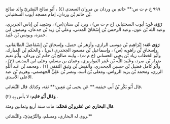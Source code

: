٩٩٩ خ م ت س:** حاتم بن وردان بن مروان السعدي (٤) ، أَبُو صالح البَصْرِيّ والد صالح بْن حاتم بْن وردان، إمام مسجد أيوب السختياني.

**رَوَى عَن:** أيوب السختياني (خ م ت س) ، وبرد بْن سنان(س) ، وسَعِيد بْن إياس الجريري، وعبد الله بْن عون، وعبد الرحمن بْن إِسْحَاقَ المدني، وعلي بْن زيد بْن جدعان، وميمون ابن حمزة، ويونس بْن عُبَيد.

**رَوَى عَنه:** إِبْرَاهِيم بْن موسى الرازي، وأزهر بْن جميل، وإسحاق بْن إِسْمَاعِيلَ الطالقاني، وإسحاق بْن راهويه (س) ، وإسماعيل بْن مسعود الجحدري (س) ، والحكم بْن المبارك، وأَبُو الخطاب زياد بْن يحيى الحساني (خ م ت) ، وابنه صالح بْن حاتم بْن وردان، وأَبُو نعيم ضرار بْن صرد، وعُبَيد اللَّه بْن عُمَر القواريري، وعفان بن مسلم، وعلي ابن المديني (خ) ، وأَبُو كامل فضيل بْن حسين الجحدري، والفيض بْن وثيق الثقفي (١) ، ومحمد بْن عَبد اللَّهِ الرزي، ومحمد بْن يزيد الرواس، ومعلى بْن أسد، ونصر بْن عَلِيٍّ الجهضمي، وهريم بْن عبد الاعلى الأسدي.

قال أَبُو بَكْرِ بْنُ أَبي خيثمة،** عَن يحيى بْن مَعِين:** ثقة، وكذلك قال النَّسَائي.

**وَقَال أَبُو حَاتِم:** لا بأس بِهِ (٢) .

**قال البخاري عن عَمْرو بْن مُحَمَّد:** مات سنة أربع وثمانين ومئة.

روى له البخاري، ومسلم، والتِّرْمِذِيّ، والنَّسَائي.**